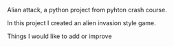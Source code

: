 Alian attack, a python project from pyhton crash course.


In this project I created an alien invasion style game.



Things I would like to add or improve

